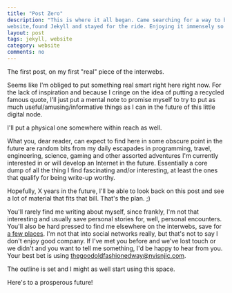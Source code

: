 ```yaml
---
title: "Post Zero"
description: "This is where it all began. Came searching for a way to build my 
website,found Jekyll and stayed for the ride. Enjoying it immensely so far."
layout: post
tags: jekyll, website 
category: website
comments: no
---
```



The first post, on my first "real" piece of the interwebs.

Seems like I'm obliged to put something real smart right here right now.
For the lack of inspiration and because I cringe on the idea of putting a 
recycled famous quote, I'll just put a mental note to promise myself to try to 
put as much useful/amusing/informative things as I can in the future of this 
little digital node.

I'll put a physical one somewhere within reach as well.


What you, dear reader, can expect to find here in some obscure point in the
future are random bits from my daily escapades in programming, travel, 
engineering, science, gaming and other assorted adventures I'm currently 
interested in or will develop an Internet in the future.
Essentially a core dump of all the thing I find fascinating and/or interesting, 
at least the ones that qualify for being write-up worthy.

Hopefully, X years in the future, I'll be able to look back on this post and
see a lot of material that fits that bill. 
That's the plan. ;)

You'll rarely find me writing about myself, since frankly, I'm not that
interesting and usually save personal stories for, well, personal encounters.
You'll also be hard pressed to find me elsewhere on the interwebs, save for 
[a few places](/about/).
I'm not that into social networks really, but that's not to say I don't
enjoy good company. If I've met you before and we've lost touch or we didn't
and you want to tell me something, I'd be happy to hear from you.
Your best bet is using <thegoodoldfashionedway@nvisnjic.com>.


The outline is set and I might as well start using this space.

Here's to a prosperous future! 
